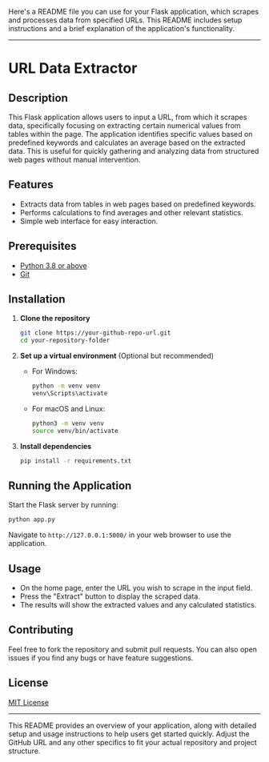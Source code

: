 Here's a README file you can use for your Flask application, which scrapes and processes data from specified URLs. This README includes setup instructions and a brief explanation of the application's functionality.

---

# URL Data Extractor

## Description
This Flask application allows users to input a URL, from which it scrapes data, specifically focusing on extracting certain numerical values from tables within the page. The application identifies specific values based on predefined keywords and calculates an average based on the extracted data. This is useful for quickly gathering and analyzing data from structured web pages without manual intervention.

## Features
- Extracts data from tables in web pages based on predefined keywords.
- Performs calculations to find averages and other relevant statistics.
- Simple web interface for easy interaction.

## Prerequisites
- [Python 3.8 or above](https://www.python.org/downloads/)
- [Git](https://git-scm.com/)

## Installation

1. **Clone the repository**
    ```bash
    git clone https://your-github-repo-url.git
    cd your-repository-folder
    ```

2. **Set up a virtual environment** (Optional but recommended)
    - For Windows:
        ```bash
        python -m venv venv
        venv\Scripts\activate
        ```
    - For macOS and Linux:
        ```bash
        python3 -m venv venv
        source venv/bin/activate
        ```

3. **Install dependencies**
    ```bash
    pip install -r requirements.txt
    ```

## Running the Application

Start the Flask server by running:
```bash
python app.py
```
Navigate to `http://127.0.0.1:5000/` in your web browser to use the application.

## Usage

- On the home page, enter the URL you wish to scrape in the input field.
- Press the "Extract" button to display the scraped data.
- The results will show the extracted values and any calculated statistics.

## Contributing
Feel free to fork the repository and submit pull requests. You can also open issues if you find any bugs or have feature suggestions.

## License
[MIT License](LICENSE)

---

This README provides an overview of your application, along with detailed setup and usage instructions to help users get started quickly. Adjust the GitHub URL and any other specifics to fit your actual repository and project structure.